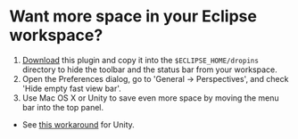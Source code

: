 Want more space in your Eclipse workspace?
==========================================

1. [Download](https://github.com/trustin/eclipse-hidestatusbar/downloads) this plugin and copy it into the `$ECLIPSE_HOME/dropins` directory to hide the toolbar and the status bar from your workspace.
2. Open the Preferences dialog, go to 'General -> Perspectives', and check 'Hide empty fast view bar'.
3. Use Mac OS X or Unity to save even more space by moving the menu bar into the top panel.
  * See [this workaround](https://bugs.launchpad.net/ubuntu/+source/libdbusmenu/+bug/618587/comments/46) for Unity.

